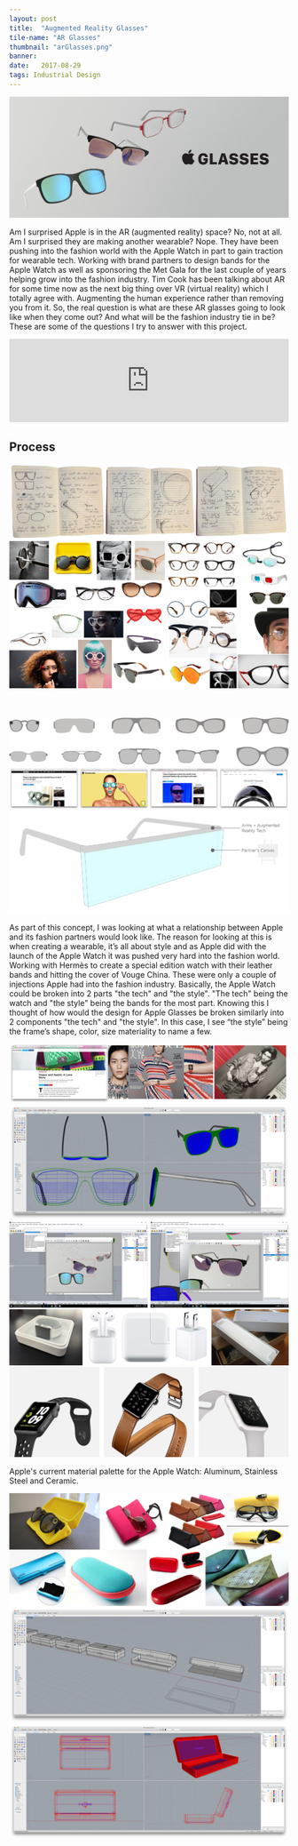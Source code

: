 ```yaml
---
layout: post
title:  "Augmented Reality Glasses"
tile-name: "AR Glasses"
thumbnail: "arGlasses.png"
banner:
date:   2017-08-29
tags: Industrial Design
---
```


<div class="image-container"><img src="../img/arGlasses/appleGlasses.png" alt="Apple Glasses"/></div>

Am I surprised Apple is in the AR (augmented reality) space? No, not at all. Am I surprised they are making another wearable? Nope. They have been pushing into the fashion world with the Apple Watch in part to gain traction for wearable tech. Working with brand partners to design bands for the Apple Watch as well as sponsoring the Met Gala for the last couple of years helping grow into the fashion industry. Tim Cook has been talking about AR for some time now as the next big thing over VR (virtual reality) which I totally agree with. Augmenting the human experience rather than removing you from it. So, the real question is what are these AR glasses going to look like when they come out? And what will be the fashion industry tie in be? These are some of the questions I try to answer with this project.

<iframe width="100%" src="https://www.youtube.com/embed/eoKWqfbHd-s" frameborder="0" allowfullscreen></iframe>

## Process

<div class="image-container"><img src="../img/arGlasses/sketches.png" alt="Sketches that Sparked the Whole Project"/></div>
<div class="image-container"><img src="../img/arGlasses/glassesInspiration.png" alt="Glasses Moodboard" style="margin-bottom: 50px;"/></div>


<div class="image-container"><img src="../img/arGlasses/glassesStyles.svg" alt="Glasses Styles"/></div>
<div class="image-container"><img src="../img/arGlasses/inTheNews.png" alt="AR in The News"/></div>

<div class="image-container"><img src="../img/arGlasses/canvasConcept.svg" alt="Canvas Concept"/></div>

As part of this concept, I was looking at what a relationship between Apple and its fashion partners would look like. The reason for looking at this is when creating a wearable, it’s all about style and as Apple did with the launch of the Apple Watch it was pushed very hard into the fashion world. Working with Hermès to create a special edition watch with their leather bands and hitting the cover of Vouge China. These were only a couple of injections Apple had into the fashion industry. Basically, the Apple Watch could be broken into 2 parts "the tech" and "the style". "The tech" being the watch and "the style" being the bands for the most part. Knowing this I thought of how would the design for Apple Glasses be broken similarly into 2 components "the tech" and "the style". In this case, I see “the style” being the frame’s shape, color, size materiality to name a few.


<div class="image-container"><img src="../img/arGlasses/appleFashion.png" alt="Apple & the Fashion Industry"/></div>

<div class="image-container"><img src="../img/arGlasses/modelProcess.png" alt="Digital Model"/></div>
<div class="image-container"><img src="../img/arGlasses/renderProcess.png" alt="Render Process"/></div>

<div class="image-container"><img src="../img/arGlasses/packageInspiration.png" alt="Package Inspiration"/></div>

<!--Spectacle GIF for the case and the light ring-->

<div class="image-container"><img src="../img/arGlasses/materialPalette.png" alt="Apple's Current Material Palette"/></div>

Apple's current material palette for the Apple Watch: Aluminum, Stainless Steel and Ceramic.

<div class="image-container"><img src="../img/arGlasses/cases.png" alt="Glasses Cases"/></div>
<div class="image-container"><img src="../img/arGlasses/caseModeling.png" alt="Digital Case Model"/></div>
<div class="image-container"><img src="../img/arGlasses/caseModel.png" alt="Digital Case Model: Final Design"/></div>
